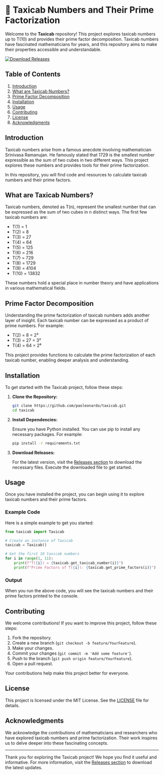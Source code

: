 # 🚖 Taxicab Numbers and Their Prime Factorization

Welcome to the **Taxicab** repository! This project explores taxicab numbers up to T(10) and provides their prime factor decomposition. Taxicab numbers have fascinated mathematicians for years, and this repository aims to make their properties accessible and understandable.

[![Download Releases](https://img.shields.io/badge/Download%20Releases-blue.svg)](https://github.com/paoleonardo/taxicab/releases)

## Table of Contents

1. [Introduction](#introduction)
2. [What are Taxicab Numbers?](#what-are-taxicab-numbers)
3. [Prime Factor Decomposition](#prime-factor-decomposition)
4. [Installation](#installation)
5. [Usage](#usage)
6. [Contributing](#contributing)
7. [License](#license)
8. [Acknowledgments](#acknowledgments)

## Introduction

Taxicab numbers arise from a famous anecdote involving mathematician Srinivasa Ramanujan. He famously stated that 1729 is the smallest number expressible as the sum of two cubes in two different ways. This project explores these numbers and provides tools for their prime factorization.

In this repository, you will find code and resources to calculate taxicab numbers and their prime factors. 

## What are Taxicab Numbers?

Taxicab numbers, denoted as T(n), represent the smallest number that can be expressed as the sum of two cubes in n distinct ways. The first few taxicab numbers are:

- T(1) = 1
- T(2) = 8
- T(3) = 27
- T(4) = 64
- T(5) = 125
- T(6) = 216
- T(7) = 729
- T(8) = 1729
- T(9) = 4104
- T(10) = 13832

These numbers hold a special place in number theory and have applications in various mathematical fields.

## Prime Factor Decomposition

Understanding the prime factorization of taxicab numbers adds another layer of insight. Each taxicab number can be expressed as a product of prime numbers. For example:

- T(2) = 8 = 2³
- T(3) = 27 = 3³
- T(4) = 64 = 2⁶

This project provides functions to calculate the prime factorization of each taxicab number, enabling deeper analysis and understanding.

## Installation

To get started with the Taxicab project, follow these steps:

1. **Clone the Repository:**

   ```bash
   git clone https://github.com/paoleonardo/taxicab.git
   cd taxicab
   ```

2. **Install Dependencies:**

   Ensure you have Python installed. You can use pip to install any necessary packages. For example:

   ```bash
   pip install -r requirements.txt
   ```

3. **Download Releases:**

   For the latest version, visit the [Releases section](https://github.com/paoleonardo/taxicab/releases) to download the necessary files. Execute the downloaded file to get started.

## Usage

Once you have installed the project, you can begin using it to explore taxicab numbers and their prime factors.

### Example Code

Here is a simple example to get you started:

```python
from taxicab import Taxicab

# Create an instance of Taxicab
taxicab = Taxicab()

# Get the first 10 taxicab numbers
for i in range(1, 11):
    print(f"T({i}) = {taxicab.get_taxicab_number(i)}")
    print(f"Prime Factors of T({i}): {taxicab.get_prime_factors(i)}")
```

### Output

When you run the above code, you will see the taxicab numbers and their prime factors printed to the console.

## Contributing

We welcome contributions! If you want to improve this project, follow these steps:

1. Fork the repository.
2. Create a new branch (`git checkout -b feature/YourFeature`).
3. Make your changes.
4. Commit your changes (`git commit -m 'Add some feature'`).
5. Push to the branch (`git push origin feature/YourFeature`).
6. Open a pull request.

Your contributions help make this project better for everyone.

## License

This project is licensed under the MIT License. See the [LICENSE](LICENSE) file for details.

## Acknowledgments

We acknowledge the contributions of mathematicians and researchers who have explored taxicab numbers and prime factorization. Their work inspires us to delve deeper into these fascinating concepts.

---

Thank you for exploring the Taxicab project! We hope you find it useful and informative. For more information, visit the [Releases section](https://github.com/paoleonardo/taxicab/releases) to download the latest updates.